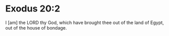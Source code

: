 # Exodus 20:2

I [am] the LORD thy God, which have brought thee out of the land of Egypt, out of the house of bondage.